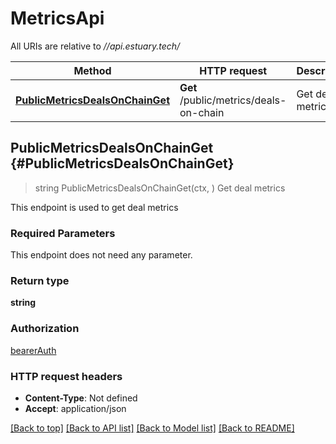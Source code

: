 # MetricsApi

All URIs are relative to *//api.estuary.tech/*

Method | HTTP request | Description
------------- | ------------- | -------------
[**PublicMetricsDealsOnChainGet**](MetricsApi.md#PublicMetricsDealsOnChainGet) | **Get** /public/metrics/deals-on-chain | Get deal metrics

## **PublicMetricsDealsOnChainGet** {#PublicMetricsDealsOnChainGet}
> string PublicMetricsDealsOnChainGet(ctx, )
Get deal metrics

This endpoint is used to get deal metrics

### Required Parameters
This endpoint does not need any parameter.

### Return type

**string**

### Authorization

[bearerAuth](../README.md#bearerAuth)

### HTTP request headers

 - **Content-Type**: Not defined
 - **Accept**: application/json

[[Back to top]](#) [[Back to API list]](../README.md#documentation-for-api-endpoints) [[Back to Model list]](../README.md#documentation-for-models) [[Back to README]](../README.md)

